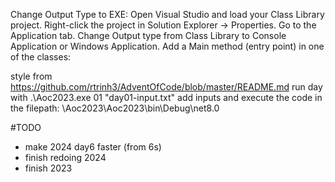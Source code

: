 Change Output Type to EXE:
Open Visual Studio and load your Class Library project.
Right-click the project in Solution Explorer → Properties.
Go to the Application tab.
Change Output type from Class Library to Console Application or Windows Application.
Add a Main method (entry point) in one of the classes:

style from https://github.com/rtrinh3/AdventOfCode/blob/master/README.md
run day with .\Aoc2023.exe 01 "day01-input.txt"
add inputs and execute the code in the filepath:
\Aoc2023\Aoc2023\bin\Debug\net8.0

#TODO 
-  make 2024 day6 faster (from 6s)
-  finish redoing 2024
-  finish 2023
